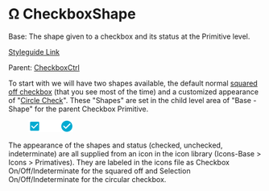 # Ω CheckboxShape

Base: The shape given to a checkbox and its status at the Primitive level.

[Styleguide Link](https://zpl.io/brAxME1)

Parent: [CheckboxCtrl](./)

To start with we will have two shapes available, the default normal [squared off checkbox](https://zpl.io/brAxME1) (that you see most of the time) and a customized appearance of "[Circle Check](https://zpl.io/anBGkKv)". These "Shapes" are set in the child level area of "Base - Shape" for the parent Checkbox Primitive.

<figure><img src="../../../.gitbook/assets/Style.png" alt=""><figcaption></figcaption></figure>

The appearance of the shapes and status (checked, unchecked, indeterminate) are all supplied from an icon in the icon library (Icons-Base > Icons > Primatives). They are labeled in the icons file as Checkbox On/Off/Indeterminate for the squared off and Selection On/Off/Indeterminate for the circular checkbox.
